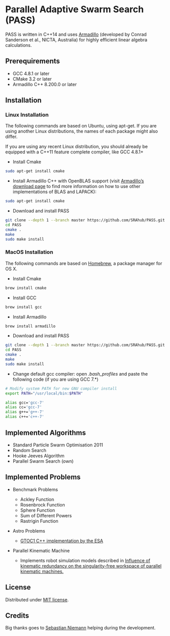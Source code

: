 # Parallel Adaptive Swarm Search (PASS)

PASS is written in C++14 and uses [Armadillo](http://arma.sourceforge.net/) (developed by Conrad Sanderson et al., NICTA, Australia) for highly efficient linear algebra calculations.

## Prerequirements

- GCC 4.8.1 or later
- CMake 3.2 or later
- Armadillo C++ 8.200.0 or later

## Installation

### Linux Installation

The following commands are based on Ubuntu, using apt-get. If you are using another Linux distributions, the names of each package might also differ.

If you are using any recent Linux distribution, you should already be equipped with a C++11 feature complete compiler, like GCC 4.8.1+

- Install Cmake

```bash
sudo apt-get install cmake
```

- Install Armadillo C++ with OpenBLAS support (visit [Armadillo’s download page](http://arma.sourceforge.net/download.html) to find more information on how to use other implementations of BLAS and LAPACK):

```bash
sudo apt-get install cmake
```

- Download and install PASS

```bash
git clone --depth 1 --branch master https://github.com/SRAhub/PASS.git
cd PASS
cmake .
make
sudo make install
```

### MacOS Installation

The following commands are based on [Homebrew](https://brew.sh), a package manager for OS X.

- Install Cmake

```bash
brew install cmake
```

- Install GCC

```bash
brew install gcc
```

- Install Armadillo

```bash
brew install armadillo
```

- Download and install PASS

```bash
git clone --depth 1 --branch master https://github.com/SRAhub/PASS.git
cd PASS
cmake .
make
sudo make install
```

- Change default gcc compiler: open *.bash_profiles* and paste the following code (if you are using GCC 7.*)

```bash
# Modify system PATH for new GNU compiler install
export PATH="/usr/local/bin:$PATH"

alias gcc='gcc-7'
alias cc='gcc-7'
alias g++='g++-7'
alias c++='c++-7'
```

## Implemented Algorithms

- Standard Particle Swarm Optimisation 2011
- Random Search
- Hooke Jeeves Algorithm
- Parallel Swarm Search (own)

## Implemented Problems

- Benchmark Problems
  - Ackley Function
  - Rosenbrock Function
  - Sphere Function
  - Sum of Different Powers
  - Rastrigin Function

- Astro Problems
  - [GTOC1 C++ implementation by the ESA](http://www.esa.int/gsp/ACT/inf/projects/gtop/gtoc1.html)

- Parallel Kinematic Machine
  - Implements robot simulation models described in [Influence of kinematic redundancy on the singularity-free workspace of parallel kinematic machines.](https://link.springer.com/article/10.1007/s11465-012-0321-8)

## License

Distributed under [MIT license](http://opensource.org/licenses/MIT).

## Credits

Big thanks goes to [Sebastian Niemann](https://github.com/SebastianNiemann) helping during the development.
